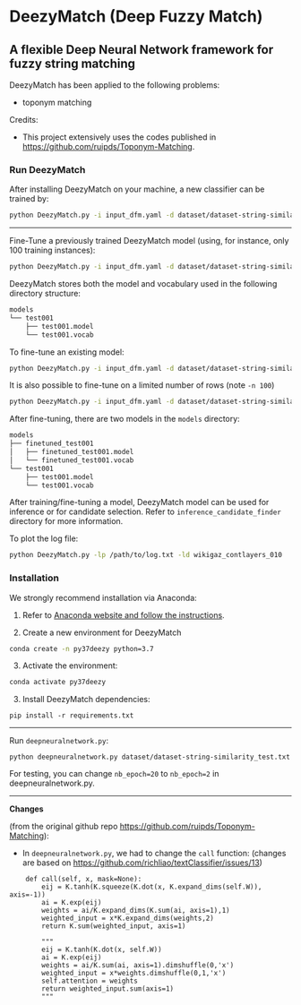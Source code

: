 # DeezyMatch (Deep Fuzzy Match)

## A flexible Deep Neural Network framework for fuzzy string matching

DeezyMatch has been applied to the following problems:

- toponym matching

Credits:

- This project extensively uses the codes published in https://github.com/ruipds/Toponym-Matching. 

### Run DeezyMatch

After installing DeezyMatch on your machine, a new classifier can be trained by:

```bash
python DeezyMatch.py -i input_dfm.yaml -d dataset/dataset-string-similarity_test.txt -m test001
```

---

Fine-Tune a previously trained DeezyMatch model (using, for instance, only 100 training instances):

```bash
python DeezyMatch.py -i input_dfm.yaml -d dataset/dataset-string-similarity_test.txt -f test001 -n 100 -m finetuned_model
```

DeezyMatch stores both the model and vocabulary used in the following directory structure:

```bash
models
└── test001
    ├── test001.model
    └── test001.vocab
```

To fine-tune an existing model:

```bash
python DeezyMatch.py -i input_dfm.yaml -d dataset/dataset-string-similarity_test.txt -f ./models/test001/test001.model -m finetuned_test001
```

It is also possible to fine-tune on a limited number of rows (note `-n 100`)

```bash
python DeezyMatch.py -i input_dfm.yaml -d dataset/dataset-string-similarity_test.txt -f ./models/test001/test001.model -n 100 -m finetuned_test001
```

After fine-tuning, there are two models in the `models` directory:

```bash
models
├── finetuned_test001
│   ├── finetuned_test001.model
│   └── finetuned_test001.vocab
└── test001
    ├── test001.model
    └── test001.vocab
```

After training/fine-tuning a model, DeezyMatch model can be used for inference or for candidate selection. Refer to `inference_candidate_finder` directory for more information.

To plot the log file:

```bash
python DeezyMatch.py -lp /path/to/log.txt -ld wikigaz_contlayers_010
```

### Installation

We strongly recommend installation via Anaconda:

1. Refer to [Anaconda website and follow the instructions](https://docs.anaconda.com/anaconda/install/).

2. Create a new environment for DeezyMatch

```bash
conda create -n py37deezy python=3.7
```

3. Activate the environment:

```bash
conda activate py37deezy
```

3. Install DeezyMatch dependencies:

```
pip install -r requirements.txt
```

---

Run `deepneuralnetwork.py`:

```
python deepneuralnetwork.py dataset/dataset-string-similarity_test.txt
```

For testing, you can change `nb_epoch=20` to `nb_epoch=2` in deepneuralnetwork.py.

---

**Changes**

(from the original github repo https://github.com/ruipds/Toponym-Matching):


* In `deepneuralnetwork.py`, we had to change the `call` function: (changes are based on https://github.com/richliao/textClassifier/issues/13)

```
    def call(self, x, mask=None):
        eij = K.tanh(K.squeeze(K.dot(x, K.expand_dims(self.W)), axis=-1))
        ai = K.exp(eij)
        weights = ai/K.expand_dims(K.sum(ai, axis=1),1)
        weighted_input = x*K.expand_dims(weights,2)
        return K.sum(weighted_input, axis=1)

        """
        eij = K.tanh(K.dot(x, self.W))
        ai = K.exp(eij)
        weights = ai/K.sum(ai, axis=1).dimshuffle(0,'x')
        weighted_input = x*weights.dimshuffle(0,1,'x')
        self.attention = weights
        return weighted_input.sum(axis=1)
        """
```
